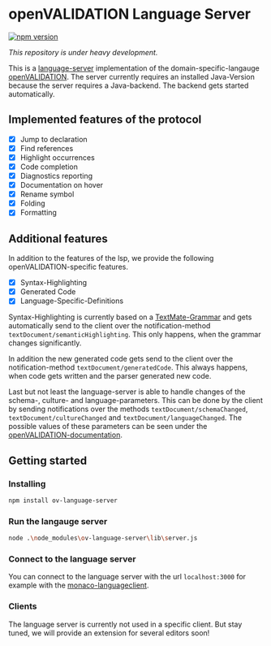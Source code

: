 # openVALIDATION Language Server

[![npm version](https://badge.fury.io/js/ov-language-server.svg)](https://badge.fury.io/js/ov-language-server)

_This repository is under heavy development._

This is a [language-server](https://microsoft.github.io/language-server-protocol/) implementation of the domain-specific-langauge [openVALIDATION](https://github.com/openvalidation/openvalidation).
The server currently requires an installed Java-Version because the server requires a Java-backend.
The backend gets started automatically.

## Implemented features of the protocol

- [x] Jump to declaration
- [x] Find references
- [x] Highlight occurrences
- [x] Code completion
- [x] Diagnostics reporting
- [x] Documentation on hover
- [x] Rename symbol
- [x] Folding
- [x] Formatting

## Additional features

In addition to the features of the lsp, we provide the following openVALIDATION-specific features.

- [x] Syntax-Highlighting
- [x] Generated Code
- [x] Language-Specific-Definitions

Syntax-Highlighting is currently based on a [TextMate-Grammar](https://macromates.com/manual/en/language_grammars) and gets automatically send to the client over the notification-method `textDocument/semanticHighlighting`. This only happens, when the grammar changes significantly.

In addition the new generated code gets send to the client over the notification-method `textDocument/generatedCode`. This always happens, when code gets written and the parser generated new code.

Last but not least the language-server is able to handle changes of the schema-, culture- and language-parameters.
This can be done by the client by sending notifications over the methods `textDocument/schemaChanged`, `textDocument/cultureChanged` and 
`textDocument/languageChanged`. The possible values of these parameters can be seen under the [openVALIDATION-documentation](https://docs.openvalidation.io/api).

## Getting started

### Installing

```bash
npm install ov-language-server
```

### Run the langauge server

```bash
node .\node_modules\ov-language-server\lib\server.js
```


### Connect to the language server

You can connect to the language server with the url `localhost:3000` for example with the [monaco-languageclient](https://github.com/TypeFox/monaco-languageclient).

### Clients

The language server is currently not used in a specific client.
But stay tuned, we will provide an extension for several editors soon!

